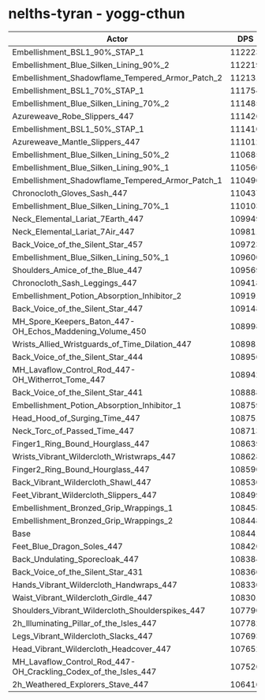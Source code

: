 # nelths-tyran - yogg-cthun
| Actor | DPS | Increase |
|---|:---:|:---:|
|Embellishment_BSL1_90%_STAP_1|112223|3.49%|
|Embellishment_Blue_Silken_Lining_90%_2|112219|3.48%|
|Embellishment_Shadowflame_Tempered_Armor_Patch_2|112131|3.40%|
|Embellishment_BSL1_70%_STAP_1|111754|3.06%|
|Embellishment_Blue_Silken_Lining_70%_2|111485|2.81%|
|Azureweave_Robe_Slippers_447|111426|2.75%|
|Embellishment_BSL1_50%_STAP_1|111410|2.74%|
|Azureweave_Mantle_Slippers_447|111012|2.37%|
|Embellishment_Blue_Silken_Lining_50%_2|110685|2.07%|
|Embellishment_Blue_Silken_Lining_90%_1|110560|1.95%|
|Embellishment_Shadowflame_Tempered_Armor_Patch_1|110496|1.90%|
|Chronocloth_Gloves_Sash_447|110437|1.84%|
|Embellishment_Blue_Silken_Lining_70%_1|110103|1.53%|
|Neck_Elemental_Lariat_7Earth_447|109949|1.39%|
|Neck_Elemental_Lariat_7Air_447|109811|1.26%|
|Back_Voice_of_the_Silent_Star_457|109723|1.18%|
|Embellishment_Blue_Silken_Lining_50%_1|109600|1.07%|
|Shoulders_Amice_of_the_Blue_447|109569|1.04%|
|Chronocloth_Sash_Leggings_447|109418|0.90%|
|Embellishment_Potion_Absorption_Inhibitor_2|109191|0.69%|
|Back_Voice_of_the_Silent_Star_447|109148|0.65%|
|MH_Spore_Keepers_Baton_447-OH_Echos_Maddening_Volume_450|108998|0.51%|
|Wrists_Allied_Wristguards_of_Time_Dilation_447|108981|0.50%|
|Back_Voice_of_the_Silent_Star_444|108956|0.47%|
|MH_Lavaflow_Control_Rod_447-OH_Witherrot_Tome_447|108942|0.46%|
|Back_Voice_of_the_Silent_Star_441|108888|0.41%|
|Embellishment_Potion_Absorption_Inhibitor_1|108759|0.29%|
|Head_Hood_of_Surging_Time_447|108751|0.29%|
|Neck_Torc_of_Passed_Time_447|108713|0.25%|
|Finger1_Ring_Bound_Hourglass_447|108639|0.18%|
|Wrists_Vibrant_Wildercloth_Wristwraps_447|108628|0.17%|
|Finger2_Ring_Bound_Hourglass_447|108590|0.14%|
|Back_Vibrant_Wildercloth_Shawl_447|108530|0.08%|
|Feet_Vibrant_Wildercloth_Slippers_447|108499|0.05%|
|Embellishment_Bronzed_Grip_Wrappings_1|108458|0.02%|
|Embellishment_Bronzed_Grip_Wrappings_2|108448|0.01%|
|Base|108441|0.00%|
|Feet_Blue_Dragon_Soles_447|108420|-0.02%|
|Back_Undulating_Sporecloak_447|108384|-0.05%|
|Back_Voice_of_the_Silent_Star_431|108366|-0.07%|
|Hands_Vibrant_Wildercloth_Handwraps_447|108330|-0.10%|
|Waist_Vibrant_Wildercloth_Girdle_447|108301|-0.13%|
|Shoulders_Vibrant_Wildercloth_Shoulderspikes_447|107790|-0.60%|
|2h_Illuminating_Pillar_of_the_Isles_447|107782|-0.61%|
|Legs_Vibrant_Wildercloth_Slacks_447|107693|-0.69%|
|Head_Vibrant_Wildercloth_Headcover_447|107652|-0.73%|
|MH_Lavaflow_Control_Rod_447-OH_Crackling_Codex_of_the_Isles_447|107526|-0.84%|
|2h_Weathered_Explorers_Stave_447|106416|-1.87%|
